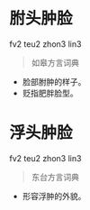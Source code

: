 # 胕头肿脸
fv2 teu2 zhon3 lin3
> 如皋方言词典
- 脸部胕肿的样子。
- 贬指肥胖脸型。

# 浮头肿脸
fv2 teu2 zhon3 lin3
> 东台方言词典
- 形容浮肿的外貌。

